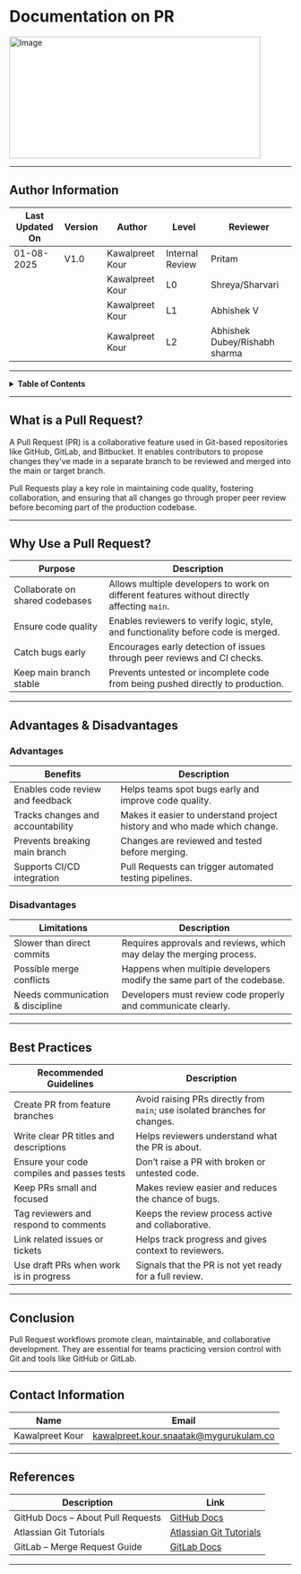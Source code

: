 # Documentation on PR

<img width="448" height="217" alt="Image" src="https://github.com/user-attachments/assets/96d41f17-a26e-418b-9550-e10340fcf71a" />

---

## Author Information
| Last Updated On | Version | Author           | Level           | Reviewer               |
|-----------------|---------|------------------|-----------------|------------------------|
| 01-08-2025      | V1.0    | Kawalpreet Kour  | Internal Review | Pritam                 |
|                 |         | Kawalpreet Kour  | L0              | Shreya/Sharvari        |
|                 |         | Kawalpreet Kour  | L1              | Abhishek V             |
|                 |         | Kawalpreet Kour  | L2              | Abhishek Dubey/Rishabh sharma |

---
<details>
  <summary><strong>Table of Contents</strong></summary>

- [What is a Pull Request?](#what-is-a-pull-request)
- [Why Use a Pull Request?](#why-use-a-pull-request)
- [Advantages & Disadvantages](#advantages--disadvantages)
- [Best Practices](#best-practices)
- [Conclusion](#conclusion)
- [Contact Information](#contact-information)
- [References](#references)

</details>

---

## What is a Pull Request?

A Pull Request (PR) is a collaborative feature used in Git-based repositories like GitHub, GitLab, and Bitbucket. It enables contributors to propose changes they've made in a separate branch to be reviewed and merged into the main or target branch.

Pull Requests play a key role in maintaining code quality, fostering collaboration, and ensuring that all changes go through proper peer review before becoming part of the production codebase.

---

## Why Use a Pull Request?

|   Purpose                         | Description                                                                                  |
|-----------------------------------|----------------------------------------------------------------------------------------------|
| Collaborate on shared codebases   | Allows multiple developers to work on different features without directly affecting `main`. |
| Ensure code quality               | Enables reviewers to verify logic, style, and functionality before code is merged.          |
| Catch bugs early                  | Encourages early detection of issues through peer reviews and CI checks.                    |
| Keep main branch stable           | Prevents untested or incomplete code from being pushed directly to production.              |


---
## Advantages & Disadvantages

### Advantages

|   Benefits                       | Description                                                                                      |
|-------------------------------------|--------------------------------------------------------------------------------------------------|
| Enables code review and feedback    | Helps teams spot bugs early and improve code quality.                                            |
| Tracks changes and accountability   | Makes it easier to understand project history and who made which change.                         |
| Prevents breaking main branch       | Changes are reviewed and tested before merging.                                                  |
| Supports CI/CD integration          | Pull Requests can trigger automated testing pipelines.                                           |



### Disadvantages

|   Limitations                       | Description                                                                                      |
|-------------------------------------|--------------------------------------------------------------------------------------------------|
| Slower than direct commits          | Requires approvals and reviews, which may delay the merging process.                             |
| Possible merge conflicts            | Happens when multiple developers modify the same part of the codebase.                           |
| Needs communication & discipline    | Developers must review code properly and communicate clearly.                                    |

---

## Best Practices

|   Recommended Guidelines                             | Description                                                                                  |
|------------------------------------------------|----------------------------------------------------------------------------------------------|
| Create PR from feature branches                | Avoid raising PRs directly from `main`; use isolated branches for changes.                  |
| Write clear PR titles and descriptions         | Helps reviewers understand what the PR is about.                                             |
| Ensure your code compiles and passes tests     | Don’t raise a PR with broken or untested code.                                               |
| Keep PRs small and focused                     | Makes review easier and reduces the chance of bugs.                                          |
| Tag reviewers and respond to comments          | Keeps the review process active and collaborative.                                           |
| Link related issues or tickets                 | Helps track progress and gives context to reviewers.                                         |
| Use draft PRs when work is in progress         | Signals that the PR is not yet ready for a full review.                                      |


---

## Conclusion

Pull Request workflows promote clean, maintainable, and collaborative development. They are essential for teams practicing version control with Git and tools like GitHub or GitLab.

---

## Contact Information

| Name             | Email                          |
|------------------|--------------------------------|
| Kawalpreet Kour  | kawalpreet.kour.snaatak@mygurukulam.co |

---

## References

| Description                     | Link                                                                                          |
|---------------------------------|-----------------------------------------------------------------------------------------------|
| GitHub Docs – About Pull Requests | [GitHub Docs](https://docs.github.com/en/pull-requests)                                        |
| Atlassian Git Tutorials          | [Atlassian Git Tutorials](https://www.atlassian.com/git/tutorials/making-a-pull-request)      |
| GitLab – Merge Request Guide     | [GitLab Docs](https://docs.gitlab.com/ee/user/project/merge_requests/)                        |



---
